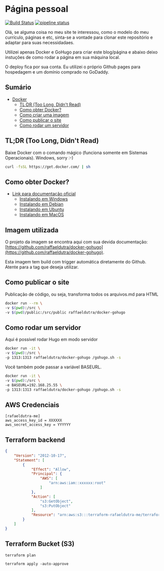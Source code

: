 # Página pessoal

[![Build Status](https://travis-ci.org/raffaeldutra/raffaeldutra.github.io.svg?branch=develop)](https://travis-ci.org/raffaeldutra/raffaeldutra.github.io) [![pipeline status](https://gitlab.com/raffaeldutra/raffaeldutra.github.io/badges/develop/pipeline.svg)](https://gitlab.com/raffaeldutra/raffaeldutra.github.io/commits/develop)

Olá, se alguma coisa no meu site te interessou, como o modelo do meu currículo, páginas e etc, sinta-se a vontade para clonar este repositório e adaptar para suas necessidadaes.  

Utilizei apenas Docker e GoHugo para criar este blog/página e abaixo deixo instuções de como rodar a página em sua máquina local.

O deploy fica por sua conta. Eu utilizei o próprio Github pages para hospedagem e um domínio comprado no GoDaddy.

## Sumário

- [Docker](#docker)
    - [TL;DR (Too Long, Didn't Read)](#tldr-too-long-didnt-read)
    - [Como obter Docker?](#como-obter-docker)
    - [Como criar uma imagem](#como-criar-uma-imagem)
    - [Como publicar o site](#como-publicar-o-site)
    - [Como rodar um servidor](#como-rodar-um-servidor)

## TL;DR (Too Long, Didn't Read)

Baixe Docker com o comando mágico (funciona somente em Sistemas Operacionais). Windows, sorry :-)

```bash
curl -fsSL https://get.docker.com/ | sh
```

<a name="como-obter-docker"></a>
## Como obter Docker?

- [Link para documentação oficial](https://docs.docker.com/install/)
    - [Instalando em Windows](https://docs.docker.com/docker-for-windows/install/)
    - [Instalando em Debian](https://docs.docker.com/install/linux/docker-ce/debian/)
    - [Instalando em Ubuntu](https://docs.docker.com/install/linux/docker-ce/ubuntu/)
    - [Instalando em MacOS](https://docs.docker.com/docker-for-mac/install/)

<a name="como-criar-imagem"></a>
## Imagem utilizada

O projeto da imagem se encontra aqui com sua devida documentação: [https://github.com/raffaeldutra/docker-gohugo](https://github.com/raffaeldutra/docker-gohugo).

Esta imagem tem build com trigger automática diretamente do Github. Atente para a tag que deseja utilizar.

<a name="como-publicar-site"></a>
## Como publicar o site

Publicação de código, ou seja, transforma todos os arquivos.md para HTML

```bash
docker run --rm \
-v $(pwd):/src \
-v $(pwd)/public:/src/public raffaeldutra/docker-gohugo
```

<a name="como-rodar-um-servidor"></a>
## Como rodar um servidor

Aqui é possível rodar Hugo em modo servidor

```bash
docker run -it \
-v $(pwd):/src \
-p 1313:1313 raffaeldutra/docker-gohugo /gohugo.sh -s
```

Você também pode passar a variável BASEURL.
```bash
docker run -it \
-v $(pwd):/src \
-e BASEURL=192.168.25.55 \
-p 1313:1313 raffaeldutra/docker-gohugo /gohugo.sh -s
```

## AWS Credenciais

```shell
[rafaeldutra-me]
aws_access_key_id = XXXXXX
aws_secret_access_key = YYYYYY
```

## Terraform backend

```json
{
    "Version": "2012-10-17",
    "Statement": [
        {
            "Effect": "Allow",
            "Principal": {
                "AWS": [
                    "arn:aws:iam::xxxxxx:root"
                ]
            },
            "Action": [
                "s3:GetObject",
                "s3:PutObject"
            ],
            "Resource": "arn:aws:s3:::terraform-rafaeldutra-me/terraform.tfstate"
        }
    ]
}
```

## Terraform Bucket (S3)

```shell
terraform plan
```

```shell
terraform apply -auto-approve
```
